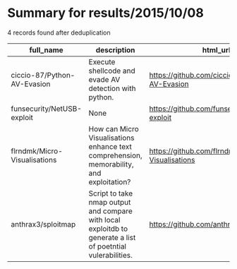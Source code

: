
# Summary for results/2015/10/08
    
4 records found after deduplication

| full_name | description | html_url | matched_list | matched_count | pushed_at | size | stargazers_count | language | forks_count |
|------------------------------|-------------------------------------------------------------------------------------------------------------|-------------------------------------------------|----------------|-----------------|---------------------------|--------|--------------------|------------|---------------|
| ciccio-87/Python-AV-Evasion | Execute shellcode and evade AV detection with python. | https://github.com/ciccio-87/Python-AV-Evasion | ['shellcode'] | 1 | 2015-10-08 17:39:28+00:00 | 140 | 12 | Python | 2 |
| funsecurity/NetUSB-exploit | None | https://github.com/funsecurity/NetUSB-exploit | ['exploit'] | 1 | 2015-10-08 20:38:51+00:00 | 87 | 10 | Python | 4 |
| flrndmk/Micro-Visualisations | How can Micro Visualisations enhance text comprehension, memorability, and exploitation? | https://github.com/flrndmk/Micro-Visualisations | ['exploit'] | 1 | 2015-10-08 23:11:52+00:00 | 5612 | 0 | HTML | 0 |
| anthrax3/sploitmap | Script to take nmap output and compare with local exploitdb to generate a list of poetntial vulerabilities. | https://github.com/anthrax3/sploitmap | ['sploit'] | 1 | 2015-10-08 14:42:15+00:00 | 107 | 0 | nan | 0 |
